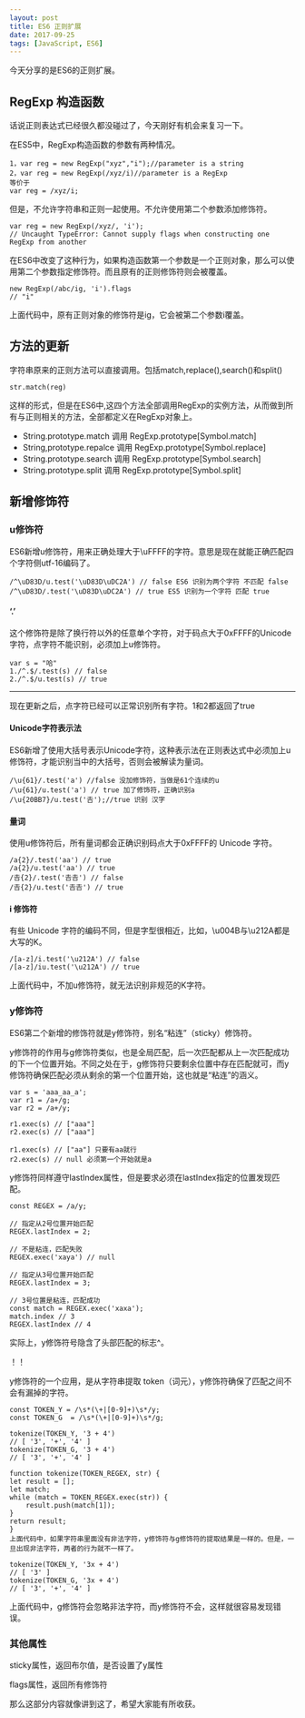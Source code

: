 ```yaml
---
layout: post
title: ES6 正则扩展
date: 2017-09-25
tags: [JavaScript, ES6]
---
```


今天分享的是ES6的正则扩展。

## RegExp 构造函数

话说正则表达式已经很久都没碰过了，今天刚好有机会来复习一下。

在ES5中，RegExp构造函数的参数有两种情况。

    1，var reg = new RegExp("xyz","i");//parameter is a string
    2，var reg = new RegExp(/xyz/i)//parameter is a RegExp
    等价于
    var reg = /xyz/i;

但是，不允许字符串和正则一起使用。不允许使用第二个参数添加修饰符。

    var reg = new RegExp(/xyz/, 'i');
    // Uncaught TypeError: Cannot supply flags when constructing one RegExp from another

在ES6中改变了这种行为，如果构造函数第一个参数是一个正则对象，那么可以使用第二个参数指定修饰符。而且原有的正则修饰符则会被覆盖。

    new RegExp(/abc/ig, 'i').flags
    // "i"

上面代码中，原有正则对象的修饰符是ig，它会被第二个参数i覆盖。

## 方法的更新

字符串原来的正则方法可以直接调用。包括match,replace(),search()和split()

    str.match(reg)

这样的形式，但是在ES6中,这四个方法全部调用RegExp的实例方法，从而做到所有与正则相关的方法，全部都定义在RegExp对象上。

- String.prototype.match 调用 RegExp.prototype[Symbol.match]
- String,prototype.repalce 调用 RegExp.prototype[Symbol.replace]
- String.prototype.search 调用 RegExp.prototype[Symbol.search]
- String.prototype.split 调用 RegExp.prototype[Symbol.split]

## 新增修饰符

### u修饰符

ES6新增u修饰符，用来正确处理大于\uFFFF的字符。意思是现在就能正确匹配四个字符侧utf-16编码了。

    /^\uD83D/u.test('\uD83D\uDC2A') // false ES6 识别为两个字符 不匹配 false
    /^\uD83D/.test('\uD83D\uDC2A') // true ES5 识别为一个字符 匹配 true

#### ‘.’ 

这个修饰符是除了换行符以外的任意单个字符，对于码点大于0xFFFF的Unicode字符，点字符不能识别，必须加上u修饰符。

    var s = "哈"
    1./^.$/.test(s) // false
    2./^.$/u.test(s) // true

----------------------------------
现在更新之后，点字符已经可以正常识别所有字符。1和2都返回了true

#### Unicode字符表示法

ES6新增了使用大括号表示Unicode字符，这种表示法在正则表达式中必须加上u修饰符，才能识别当中的大括号，否则会被解读为量词。

    /\u{61}/.test('a') //false 没加修饰符，当做是61个连续的u
    /\u{61}/u.test('a') // true 加了修饰符，正确识别a
    /\u{20BB7}/u.test('𠮷');//true 识别 汉字

#### 量词

使用u修饰符后，所有量词都会正确识别码点大于0xFFFF的 Unicode 字符。

    /a{2}/.test('aa') // true
    /a{2}/u.test('aa') // true
    /𠮷{2}/.test('𠮷𠮷') // false
    /𠮷{2}/u.test('𠮷𠮷') // true

#### i 修饰符

有些 Unicode 字符的编码不同，但是字型很相近，比如，\u004B与\u212A都是大写的K。

    /[a-z]/i.test('\u212A') // false
    /[a-z]/iu.test('\u212A') // true

上面代码中，不加u修饰符，就无法识别非规范的K字符。

### y修饰符

ES6第二个新增的修饰符就是y修饰符，别名“粘连”（sticky）修饰符。

y修饰符的作用与g修饰符类似，也是全局匹配，后一次匹配都从上一次匹配成功的下一个位置开始。不同之处在于，g修饰符只要剩余位置中存在匹配就可，而y修饰符确保匹配必须从剩余的第一个位置开始，这也就是“粘连”的涵义。

    var s = 'aaa_aa_a';
    var r1 = /a+/g;
    var r2 = /a+/y;

    r1.exec(s) // ["aaa"]  
    r2.exec(s) // ["aaa"]

    r1.exec(s) // ["aa"] 只要有aa就行
    r2.exec(s) // null 必须第一个开始就是a

y修饰符同样遵守lastIndex属性，但是要求必须在lastIndex指定的位置发现匹配。

    const REGEX = /a/y;

    // 指定从2号位置开始匹配
    REGEX.lastIndex = 2;

    // 不是粘连，匹配失败
    REGEX.exec('xaya') // null

    // 指定从3号位置开始匹配
    REGEX.lastIndex = 3;

    // 3号位置是粘连，匹配成功
    const match = REGEX.exec('xaxa');
    match.index // 3
    REGEX.lastIndex // 4

实际上，y修饰符号隐含了头部匹配的标志^。

！！

y修饰符的一个应用，是从字符串提取 token（词元），y修饰符确保了匹配之间不会有漏掉的字符。

    const TOKEN_Y = /\s*(\+|[0-9]+)\s*/y;
    const TOKEN_G  = /\s*(\+|[0-9]+)\s*/g;

    tokenize(TOKEN_Y, '3 + 4')
    // [ '3', '+', '4' ]
    tokenize(TOKEN_G, '3 + 4')
    // [ '3', '+', '4' ]

    function tokenize(TOKEN_REGEX, str) {
    let result = [];
    let match;
    while (match = TOKEN_REGEX.exec(str)) {
        result.push(match[1]);
    }
    return result;
    }
    上面代码中，如果字符串里面没有非法字符，y修饰符与g修饰符的提取结果是一样的。但是，一旦出现非法字符，两者的行为就不一样了。

    tokenize(TOKEN_Y, '3x + 4')
    // [ '3' ]
    tokenize(TOKEN_G, '3x + 4')
    // [ '3', '+', '4' ]

上面代码中，g修饰符会忽略非法字符，而y修饰符不会，这样就很容易发现错误。

### 其他属性 

sticky属性，返回布尔值，是否设置了y属性

flags属性，返回所有修饰符

那么这部分内容就像讲到这了，希望大家能有所收获。















